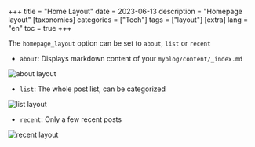 +++
title = "Home Layout"
date = 2023-06-13
description = "Homepage layout"
[taxonomies]
categories = ["Tech"]
tags = ["layout"]
[extra]
lang = "en"
toc = true
+++

The `homepage_layout` option can be set to `about`, `list` or `recent`

- `about`: Displays markdown content of your `myblog/content/_index.md`

![about layout](/assets/about-layout.png)

- `list`: The whole post list, can be categorized

![list layout](/assets/list-layout.png)

- `recent`: Only a few recent posts

![recent layout](/assets/recent-layout.png)
